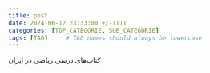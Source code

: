 ```yaml
---
title: post
date: 2024-06-12 23:33:00 +/-TTTT
categories: [TOP_CATEGORIE, SUB_CATEGORIE]
tags: [TAG]     # TAG names should always be lowercase
---
```


کتاب‌های درسی ریاضی در ایران

